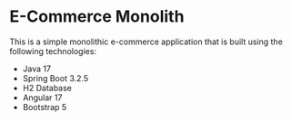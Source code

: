 # E-Commerce Monolith

This is a simple monolithic e-commerce application that is built using the following technologies:
- Java 17
- Spring Boot 3.2.5
- H2 Database
- Angular 17
- Bootstrap 5
